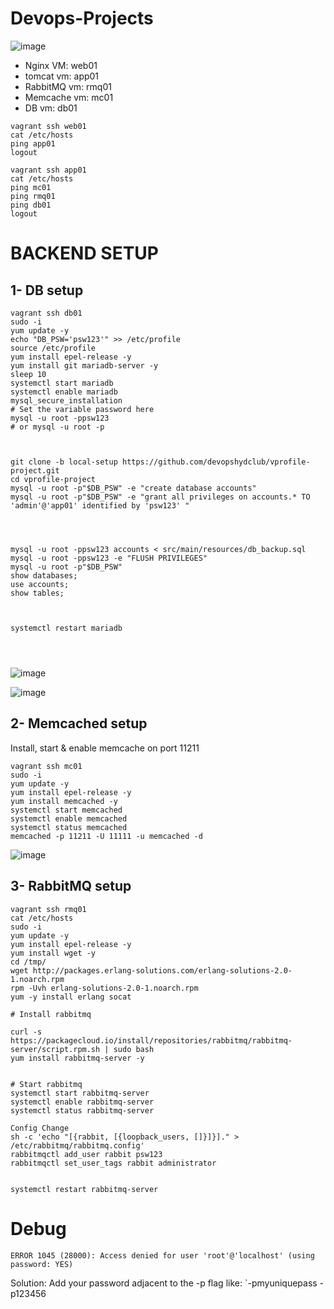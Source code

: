 # Devops-Projects


![image](https://user-images.githubusercontent.com/96833570/211034798-89b29696-0ca5-4307-9f75-623a6d307cc1.png)

* Nginx VM: web01
* tomcat vm: app01
* RabbitMQ vm: rmq01
* Memcache vm: mc01
* DB vm: db01

```
vagrant ssh web01
cat /etc/hosts
ping app01
logout
```

```
vagrant ssh app01
cat /etc/hosts
ping mc01
ping rmq01
ping db01
logout
```
# BACKEND SETUP

## 1- DB setup

```
vagrant ssh db01
sudo -i
yum update -y
echo "DB_PSW='psw123'" >> /etc/profile
source /etc/profile
yum install epel-release -y
yum install git mariadb-server -y
sleep 10
systemctl start mariadb
systemctl enable mariadb
mysql_secure_installation
# Set the variable password here
mysql -u root -ppsw123
# or mysql -u root -p



git clone -b local-setup https://github.com/devopshydclub/vprofile-project.git
cd vprofile-project
mysql -u root -p"$DB_PSW" -e "create database accounts"
mysql -u root -p"$DB_PSW" -e "grant all privileges on accounts.* TO 'admin'@'app01' identified by 'psw123' "




mysql -u root -ppsw123 accounts < src/main/resources/db_backup.sql
mysql -u root -ppsw123 -e "FLUSH PRIVILEGES"
mysql -u root -p"$DB_PSW"
show databases;
use accounts;
show tables;



systemctl restart mariadb




```

![image](https://user-images.githubusercontent.com/96833570/211056824-cb151598-3fcf-4e2a-a9d5-b5abc98b5b74.png)

![image](https://user-images.githubusercontent.com/96833570/211056980-a86fa573-83c9-4d77-8b82-1c8b57cc944f.png)


## 2- Memcached setup

Install, start & enable memcache on port 11211

```
vagrant ssh mc01
sudo -i
yum update -y
yum install epel-release -y
yum install memcached -y
systemctl start memcached 
systemctl enable memcached
systemctl status memcached
memcached -p 11211 -U 11111 -u memcached -d
```

![image](https://user-images.githubusercontent.com/96833570/211066706-59508adc-54ed-42f2-9912-e7c60e65a59e.png)



## 3- RabbitMQ setup

```
vagrant ssh rmq01
cat /etc/hosts
sudo -i
yum update -y
yum install epel-release -y
yum install wget -y
cd /tmp/
wget http://packages.erlang-solutions.com/erlang-solutions-2.0-1.noarch.rpm
rpm -Uvh erlang-solutions-2.0-1.noarch.rpm
yum -y install erlang socat

# Install rabbitmq

curl -s https://packagecloud.io/install/repositories/rabbitmq/rabbitmq-server/script.rpm.sh | sudo bash
yum install rabbitmq-server -y


# Start rabbitmq
systemctl start rabbitmq-server
systemctl enable rabbitmq-server
systemctl status rabbitmq-server

Config Change
sh -c 'echo "[{rabbit, [{loopback_users, []}]}]." > /etc/rabbitmq/rabbitmq.config'
rabbitmqctl add_user rabbit psw123
rabbitmqctl set_user_tags rabbit administrator


systemctl restart rabbitmq-server

```

# Debug

`ERROR 1045 (28000): Access denied for user 'root'@'localhost' (using password: YES)`

Solution: Add your password adjacent to the -p flag like: `-pmyuniquepass -p123456
